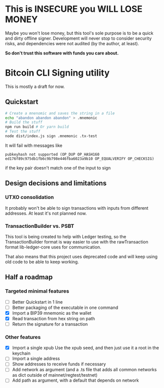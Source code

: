 # This is INSECURE you WILL LOSE MONEY

Maybe you won't lose money, but this tool's sole purpose
is to be a quick and dirty offline signer. Development will
never stop to consider security risks, and dependencies were
not audited (by the author, at least).

**So don't trust this software with funds you care about.**

# Bitcoin CLI Signing utility

This is mostly a draft for now.

## Quickstart

```bash
# Create a mnenomic and saves the string in a file
echo "abandon abandon abandon" > .mnemonic
# Build the stuff
npm run build # Or yarn build
# Test the stuff
node dist/index.js sign .mnemonic .tx-test
```

It will fail with messages like
```
pubkeyhash not supported (OP_DUP OP_HASH160 ed176f89c975db1fb6c9b798e446fba6023a9b10 OP_EQUALVERIFY OP_CHECKSIG)
```
if the key pair doesn't match one of the input to sign

## Design decisions and limitations

### UTXO consolidation

It probably won't be able to sign transactions with inputs from different addresses.
At least it's not planned now.

### TransactionBuilder vs. PSBT

This tool is being created to help with Ledger testing, so the TransactionBuilder
format is way easier to use with the rawTransaction format lib-ledger-core
uses for communication.

That also means that this project uses deprecated code and will keep using old
code to be able to keep working.


## Half a roadmap

### Targeted minimal features

- [ ] Better Quickstart in 1 line
- [ ] Better packaging of the executable in one command
- [x] Import a BIP39 mnemonic as the wallet
- [x] Read transaction from hex string on path
- [ ] Return the signature for a transaction

### Other features

- [x] Import a single xpub
      Use the xpub seed, and then just use it a root in the keychain
- [ ] Import a single address
- [ ] Show addresses to receive funds if necessary
- [ ] Add network as argument
      (and a .ts file that adds all common networks
      as dict outside of mainnet/regtest/testnet)
- [ ] Add path as argument, with a default that depends on network
